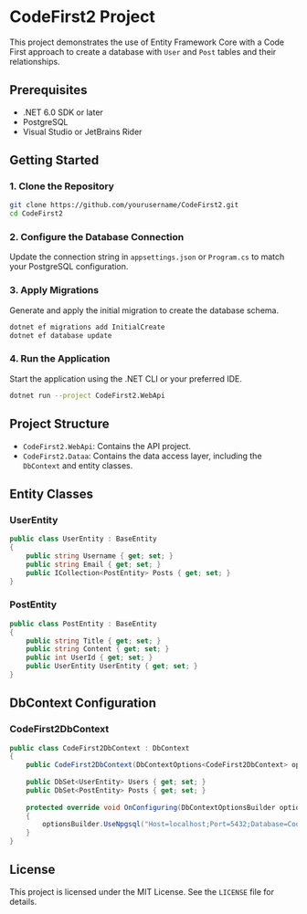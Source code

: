 # CodeFirst2 Project

This project demonstrates the use of Entity Framework Core with a Code First approach to create a database with `User` and `Post` tables and their relationships.

## Prerequisites

- .NET 6.0 SDK or later
- PostgreSQL
- Visual Studio or JetBrains Rider

## Getting Started

### 1. Clone the Repository

```bash
git clone https://github.com/yourusername/CodeFirst2.git
cd CodeFirst2
```

### 2. Configure the Database Connection

Update the connection string in `appsettings.json` or `Program.cs` to match your PostgreSQL configuration.

### 3. Apply Migrations

Generate and apply the initial migration to create the database schema.

```bash
dotnet ef migrations add InitialCreate
dotnet ef database update
```

### 4. Run the Application

Start the application using the .NET CLI or your preferred IDE.

```bash
dotnet run --project CodeFirst2.WebApi
```

## Project Structure

- `CodeFirst2.WebApi`: Contains the API project.
- `CodeFirst2.Dataa`: Contains the data access layer, including the `DbContext` and entity classes.

## Entity Classes

### UserEntity

```csharp
public class UserEntity : BaseEntity
{
    public string Username { get; set; }
    public string Email { get; set; }
    public ICollection<PostEntity> Posts { get; set; }
}
```

### PostEntity

```csharp
public class PostEntity : BaseEntity
{
    public string Title { get; set; }
    public string Content { get; set; }
    public int UserId { get; set; }
    public UserEntity UserEntity { get; set; }
}
```

## DbContext Configuration

### CodeFirst2DbContext

```csharp
public class CodeFirst2DbContext : DbContext
{
    public CodeFirst2DbContext(DbContextOptions<CodeFirst2DbContext> options) : base(options) { }
    
    public DbSet<UserEntity> Users { get; set; }
    public DbSet<PostEntity> Posts { get; set; }
    
    protected override void OnConfiguring(DbContextOptionsBuilder optionsBuilder)
    {
        optionsBuilder.UseNpgsql("Host=localhost;Port=5432;Database=CodeFirstDb2;Username=cagdasergenc;Password=cagdasergenc");
    }
}
```

## License

This project is licensed under the MIT License. See the `LICENSE` file for details.
